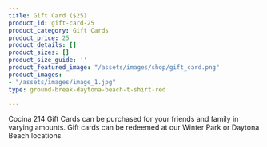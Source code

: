 ```yaml
---
title: Gift Card ($25)
product_id: gift-card-25
product_category: Gift Cards
product_price: 25
product_details: []
product_sizes: []
product_size_guide: ''
product_featured_image: "/assets/images/shop/gift_card.png"
product_images:
- "/assets/images/image_1.jpg"
type: ground-break-daytona-beach-t-shirt-red

---
```

Cocina 214 Gift Cards can be purchased for your friends and family in varying amounts. Gift cards can be redeemed at our Winter Park or Daytona Beach locations.
